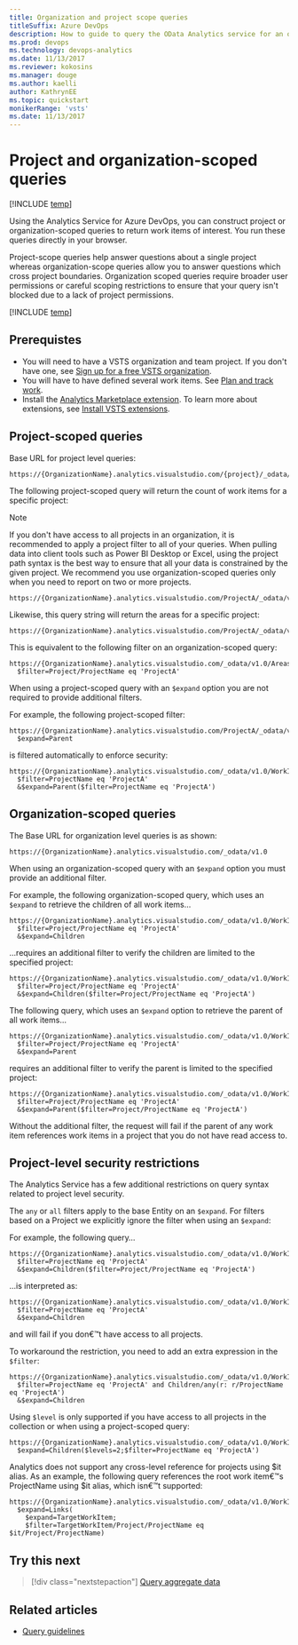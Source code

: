 ```yaml
---
title: Organization and project scope queries
titleSuffix: Azure DevOps 
description: How to guide to query the OData Analytics service for an organization or at the project-level in Azure DevOps
ms.prod: devops
ms.technology: devops-analytics
ms.date: 11/13/2017
ms.reviewer: kokosins
ms.manager: douge
ms.author: kaelli
author: KathrynEE
ms.topic: quickstart
monikerRange: 'vsts'
ms.date: 11/13/2017
---
```


# Project and organization-scoped queries

[!INCLUDE [temp](../../_shared/version-vsts-only.md)]

Using the Analytics Service for Azure DevOps, you can construct project or organization-scoped queries to return work items of interest. You run these queries directly in your browser.

Project-scope queries help answer questions about a single project whereas organization-scope queries allow you to answer questions which cross project boundaries. Organization scoped queries require broader user permissions or careful scoping restrictions to ensure that your query isn't blocked due to a lack of project permissions.


[!INCLUDE [temp](../_shared/analytics-preview.md)]

## Prerequistes 

- You will need to have a VSTS organization and team project. If you don't have one, see [Sign up for a free VSTS organization](../../user-guide/sign-up-invite-teammates.md).
- You will have to have defined several work items. See [Plan and track work](../../user-guide/plan-track-work.md). 
- Install the [Analytics Marketplace extension](https://marketplace.visualstudio.com/items?itemName=ms.vss-analytics). To learn more about extensions, see [Install VSTS extensions](../../marketplace/install-vsts-extension.md). 


## Project-scoped queries
Base URL for project level queries:

```OData
https://{OrganizationName}.analytics.visualstudio.com/{project}/_odata/v1.0
```

The following project-scoped query will return the count of work items for a specific project:  

>[!NOTE]
>If you don't have access to all projects in an organization, it is recommended to apply a project filter to all of your queries. When pulling data into client tools such as Power BI Desktop or Excel, using the project path syntax is the best way to ensure that all your data is constrained by the given project. We recommend you use organization-scoped queries only when you need to report on two or more projects.


```OData
https://{OrganizationName}.analytics.visualstudio.com/ProjectA/_odata/v1.0/WorkItems/$count
```

Likewise, this query string will return the areas for a specific project:

```OData
https://{OrganizationName}.analytics.visualstudio.com/ProjectA/_odata/v1.0/Areas
```

This is equivalent to the following filter on an organization-scoped query:

```OData
https://{OrganizationName}.analytics.visualstudio.com/_odata/v1.0/Areas?
  $filter=Project/ProjectName eq 'ProjectA'
```

When using a project-scoped query with an ```$expand``` option you are not required to provide additional filters.

For example, the following project-scoped filter:

``` odata
https://{OrganizationName}.analytics.visualstudio.com/ProjectA/_odata/v1.0/WorkItems?
  $expand=Parent
```

is filtered automatically to enforce security:

```OData
https://{OrganizationName}.analytics.visualstudio.com/_odata/v1.0/WorkItems?
  $filter=ProjectName eq 'ProjectA'
  &$expand=Parent($filter=ProjectName eq 'ProjectA')
```
##  Organization-scoped queries  

The Base URL for organization level queries is as shown:

```OData
https://{OrganizationName}.analytics.visualstudio.com/_odata/v1.0
```

When using an organization-scoped query with an ```$expand``` option you must provide an additional filter.

For example, the following organization-scoped query, which uses an ```$expand``` to retrieve the children of all work items&hellip;
	
```OData
https://{OrganizationName}.analytics.visualstudio.com/_odata/v1.0/WorkItems?
  $filter=Project/ProjectName eq 'ProjectA'
  &$expand=Children
```

&hellip;requires an additional filter to verify the children are limited to the specified project:
	
```OData
https://{OrganizationName}.analytics.visualstudio.com/_odata/v1.0/WorkItems?
  $filter=Project/ProjectName eq 'ProjectA'
  &$expand=Children($filter=Project/ProjectName eq 'ProjectA')
```

The following query, which uses an ```$expand``` option to retrieve the parent of all work items&hellip;

```OData
https://{OrganizationName}.analytics.visualstudio.com/_odata/v1.0/WorkItems?
  $filter=Project/ProjectName eq 'ProjectA'
  &$expand=Parent

```

requires an additional filter to verify the parent is limited to the specified project:

```OData
https://{OrganizationName}.analytics.visualstudio.com/_odata/v1.0/WorkItems?
  $filter=Project/ProjectName eq 'ProjectA'
  &$expand=Parent($filter=Project/ProjectName eq 'ProjectA')
```

Without the additional filter, the request will fail if the parent of any work item references work items in a project that you do not have read access to.


## Project-level security restrictions

The Analytics Service has a few additional restrictions on query syntax related to project level security.

The `any` or `all` filters apply to the base Entity on an `$expand`.  For filters based on a Project we explicitly ignore the filter when using an `$expand`:

For example, the following query&hellip;

```OData
https://{OrganizationName}.analytics.visualstudio.com/_odata/v1.0/WorkItems?
  $filter=ProjectName eq 'ProjectA'
  &$expand=Children($filter=Project/ProjectName eq 'ProjectA')
```

&hellip;is interpreted as:
```OData
https://{OrganizationName}.analytics.visualstudio.com/_odata/v1.0/WorkItems?
  $filter=ProjectName eq 'ProjectA'
  &$expand=Children
```

and will fail if you don€™t have access to all projects.
	
To workaround the restriction, you need to add an extra expression in the `$filter`:

```OData
https://{OrganizationName}.analytics.visualstudio.com/_odata/v1.0/WorkItems?
  $filter=ProjectName eq 'ProjectA' and Children/any(r: r/ProjectName eq 'ProjectA')
  &$expand=Children
```

Using `$level` is only supported if you have access to all projects in the collection or when using a project-scoped query:
	
```OData
https://{OrganizationName}.analytics.visualstudio.com/_odata/v1.0/WorkItems?
  $expand=Children($levels=2;$filter=ProjectName eq 'ProjectA')
```

Analytics does not support any cross-level reference for projects using $it alias. As an example, the following query references the root work item€™s ProjectName using $it alias, which isn€™t supported:

```OData
https://{OrganizationName}.analytics.visualstudio.com/_odata/v1.0/WorkItems?
  $expand=Links(
    $expand=TargetWorkItem;
    $filter=TargetWorkItem/Project/ProjectName eq $it/Project/ProjectName)
```

## Try this next
> [!div class="nextstepaction"]
> [Query aggregate data](aggregated-data-analytics.md)

## Related articles
- [Query guidelines](odata-query-guidelines.md) 
